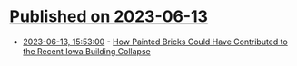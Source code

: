 # [Published on 2023-06-13](index.md)

* [2023-06-13, 15:53:00](https://soylentnews.org/article.pl?sid=23/06/12/1234226&from=rss) - [How Painted Bricks Could Have Contributed to the Recent Iowa Building Collapse](https://soylentnews.org/article.pl?sid=23/06/12/1234226&from=rss)
